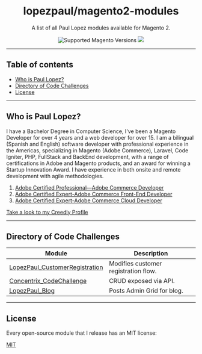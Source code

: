<h1 align="center">lopezpaul/magento2-modules</h1> 
<div align="center">
  <p>A list of all Paul Lopez modules available for Magento 2.</p>
  <img src="https://img.shields.io/badge/magento-2.4-brightgreen.svg?logo=magento&longCache=true&style=flat-square" alt="Supported Magento Versions" />
  <a href="https://opensource.org/licenses/MIT" target="_blank"><img src="https://img.shields.io/badge/license-MIT-blue.svg" /></a>
</div>

--- 

## Table of contents

- [Who is Paul Lopez?](#who-is-paul-lopez)
- [Directory of Code Challenges](#directory-of-code-challenges)
- [License](#license)

--- 

## Who is Paul Lopez?

I have a Bachelor Degree in Computer Science, I've been a Magento Developer for over 4 years and a web developer for over 15. I am a bilingual (Spanish and English) software developer with professional experience in the Americas, specializing in Magento (Adobe Commerce), Laravel, Code Igniter, PHP, FullStack and BackEnd development, with a range of certifications in Adobe and Magento products, and an award for winning a Startup Innovation Award. I have experience in both onsite and remote development with agile methodologies.

1. [Adobe Certified Professional—Adobe Commerce Developer](https://www.credly.com/badges/5ea98ff8-b061-4d6c-9f3f-4562ec3c9119)
2. [Adobe Certified Expert-Adobe Commerce Front-End Developer](https://www.credly.com/badges/7c270113-0743-4db1-a69e-53df785f6cc2)
3. [Adobe Certified Expert-Adobe Commerce Cloud Developer](https://www.credly.com/badges/3f547c3c-07e6-4855-af5d-1df48bafa397)

[Take a look to my Creedly Profile](https://www.credly.com/users/paul-lopez.8683b64a)

--- 

## Directory of Code Challenges

| Module | Description
| ---------- | ----------- 
| [LopezPaul_CustomerRegistration](https://github.com/lopezpaul/magento2-module-customer-registration) | Modifies customer registration flow.
| [Concentrix_CodeChallenge](https://github.com/lopezpaul/magento2-concentrix-codechallenge) | CRUD exposed via API.
| [LopezPaul_Blog](https://github.com/lopezpaul/magento2-module-blog) | Posts Admin Grid for blog.


--- 

## License

Every open-source module that I release has an MIT license:

[MIT](https://opensource.org/licenses/MIT)
